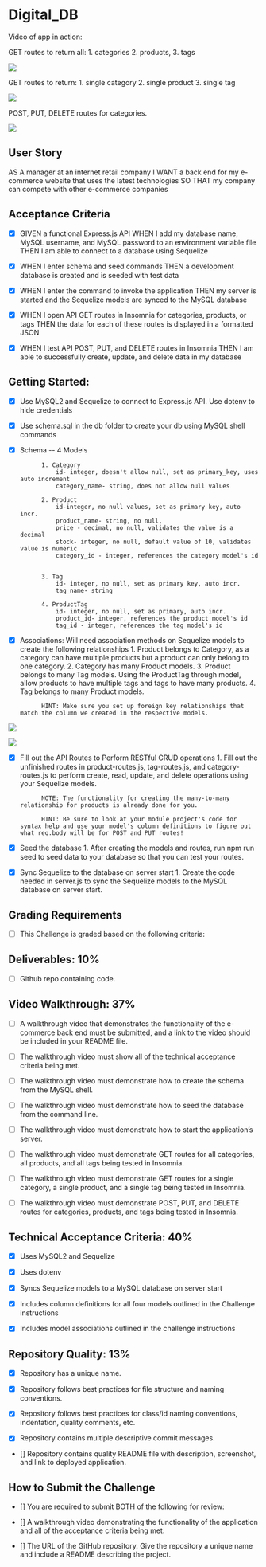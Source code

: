 # Digital_DB



Video of app in action:


GET routes to return all: 1. categories 2. products, 3. tags

![](13-orm-homework-demo-01.gif)

GET routes to return: 1. single category 2. single product 3. single tag

![](13-orm-homework-demo-02.gif)

POST, PUT, DELETE routes for categories.

![](13-orm-homework-demo-03.gif)


## User Story
AS A manager at an internet retail company
I WANT a back end for my e-commerce website that uses the latest technologies
SO THAT my company can compete with other e-commerce companies



## Acceptance Criteria

- [x] GIVEN a functional Express.js API
WHEN I add my database name, MySQL username, and MySQL password to an environment variable file
THEN I am able to connect to a database using Sequelize

- [x] WHEN I enter schema and seed commands
THEN a development database is created and is seeded with test data

- [x] WHEN I enter the command to invoke the application
THEN my server is started and the Sequelize models are synced to the MySQL database

- [x] WHEN I open API GET routes in Insomnia for categories, products, or tags
THEN the data for each of these routes is displayed in a formatted JSON

- [x] WHEN I test API POST, PUT, and DELETE routes in Insomnia
THEN I am able to successfully create, update, and delete data in my database



## Getting Started:


- [x] Use MySQL2 and Sequelize to connect to Express.js API.  Use dotenv to hide credentials

- [x] Use schema.sql in the db folder to create your db using MySQL shell commands


- [x] Schema -- 4 Models

            1. Category
                id- integer, doesn't allow null, set as primary_key, uses auto increment
                category_name- string, does not allow null values

            2. Product 
                id-integer, no null values, set as primary key, auto incr.
                product_name- string, no null, 
                price - decimal, no null, validates the value is a decimal
                stock- integer, no null, default value of 10, validates value is numeric
                category_id - integer, references the category model's id


            3. Tag
                id- integer, no null, set as primary key, auto incr.
                tag_name- string

            4. ProductTag
                id- integer, no null, set as primary, auto incr. 
                product_id- integer, references the product model's id
                tag_id - integer, references the tag model's id
            

- [x] Associations:  Will need association methods on Sequelize models to create the following relationships
            1. Product belongs to Category, as a category can have multiple products but a product can only belong to one category.
            2. Category has many Product models.
            3. Product belongs to many Tag models. Using the ProductTag through model, allow products to have multiple tags and tags to have many products.
            4. Tag belongs to many Product models.

            HINT: Make sure you set up foreign key relationships that match the column we created in the respective models.


![](tables1.PNG)

![](tables2.PNG)


- [x] Fill out the API Routes to Perform RESTful CRUD operations
            1. Fill out the unfinished routes in product-routes.js, tag-routes.js, and category-routes.js to perform create, read, update, and delete operations using your Sequelize models.

            NOTE: The functionality for creating the many-to-many relationship for products is already done for you.

            HINT: Be sure to look at your module project's code for syntax help and use your model's column definitions to figure out what req.body will be for POST and PUT routes!

- [x] Seed the database
            1. After creating the models and routes, run npm run seed to seed data to your database so that you can test your routes.

- [x] Sync Sequelize to the database on server start
            1. Create the code needed in server.js to sync the Sequelize models to the MySQL database on server start.




## Grading Requirements

- [ ] This Challenge is graded based on the following criteria:

## Deliverables: 10%
- [ ]   Github repo containing code.


## Video Walkthrough: 37%
















- [ ] A walkthrough video that demonstrates the functionality of the e-commerce back end must be submitted, and a link to the video should be included in your README file.

- [ ] The walkthrough video must show all of the technical acceptance criteria being met.

- [ ] The walkthrough video must demonstrate how to create the schema from the MySQL shell.

- [ ] The walkthrough video must demonstrate how to seed the database from the command line.

- [ ] The walkthrough video must demonstrate how to start the application’s server.

- [ ] The walkthrough video must demonstrate GET routes for all categories, all products, and all tags being tested in Insomnia.

- [ ] The walkthrough video must demonstrate GET routes for a single category, a single product, and a single tag being tested in Insomnia.

- [ ] The walkthrough video must demonstrate POST, PUT, and DELETE routes for categories, products, and tags being tested in Insomnia.


## Technical Acceptance Criteria: 40%
- [x] Uses MySQL2 and Sequelize

- [x] Uses dotenv

- [x] Syncs Sequelize models to a MySQL database on server start

- [x] Includes column definitions for all four models outlined in the Challenge instructions

- [x] Includes model associations outlined in the challenge instructions




## Repository Quality: 13%
- [x] Repository has a unique name.

- [x] Repository follows best practices for file structure and naming conventions.

- [x] Repository follows best practices for class/id naming conventions, indentation, quality comments, etc.

- [x] Repository contains multiple descriptive commit messages.

- [] Repository contains quality README file with description, screenshot, and link to deployed application.




## How to Submit the Challenge
- [] You are required to submit BOTH of the following for review:

- [] A walkthrough video demonstrating the functionality of the application and all of the acceptance criteria being met.

- [] The URL of the GitHub repository. Give the repository a unique name and include a README describing the project.